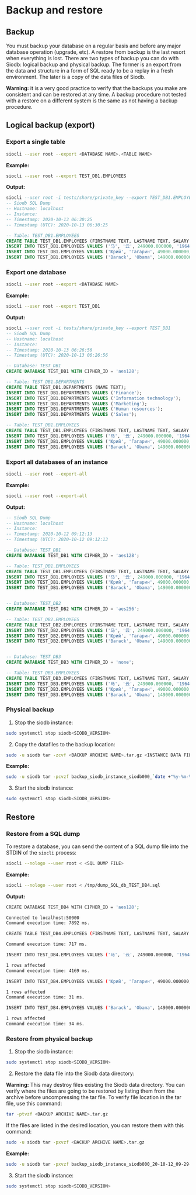 # Backup and restore

## Backup

You must backup your database on a regular basis and before any major database operation (upgrade,
etc). A restore from backup is the last resort when everything is lost. There are two types of
backup you can do with Siodb: logical backup and physical backup. The former is an export from
the data and structure in a form of SQL ready to be a replay in a fresh environment. The later is
a copy of the data files of Siodb.

**Warning:** it is a very good practice to verify that the backups you make are consistent and can be
restored at any time. A backup procedure not tested with a restore on a different system is the same
as not having a backup procedure.

## Logical backup (export)

### Export a single table

```bash
siocli --user root --export <DATABASE NAME>.<TABLE NAME>
```

**Example:**

```bash
siocli --user root --export TEST_DB1.EMPLOYEES
```

**Output:**

```sql
siocli --user root -i tests/share/private_key --export TEST_DB1.EMPLOYEES
-- Siodb SQL Dump
-- Hostname: localhost
-- Instance:
-- Timestamp: 2020-10-13 06:30:25
-- Timestamp (UTC): 2020-10-13 06:30:25

-- Table: TEST_DB1.EMPLOYEES
CREATE TABLE TEST_DB1.EMPLOYEES (FIRSTNAME TEXT, LASTNAME TEXT, SALARY FLOAT, HIRE_DATE TIMESTAMP, DEPARTMENT_ID INT32);
INSERT INTO TEST_DB1.EMPLOYEES VALUES ('马', '云', 249000.000000, '1964-09-10', 1);
INSERT INTO TEST_DB1.EMPLOYEES VALUES ('Юрий', 'Гагарин', 49000.000000, '1934-03-09', 2);
INSERT INTO TEST_DB1.EMPLOYEES VALUES ('Barack', 'Obama', 149000.000000, '1961-08-04', 4);
```

### Export one database

```bash
siocli --user root --export <DATABASE NAME>
```

**Example:**

```bash
siocli --user root --export TEST_DB1
```

**Output:**

```sql
siocli --user root -i tests/share/private_key --export TEST_DB1
-- Siodb SQL Dump
-- Hostname: localhost
-- Instance:
-- Timestamp: 2020-10-13 06:26:56
-- Timestamp (UTC): 2020-10-13 06:26:56

-- Database: TEST_DB1
CREATE DATABASE TEST_DB1 WITH CIPHER_ID = 'aes128';

-- Table: TEST_DB1.DEPARTMENTS
CREATE TABLE TEST_DB1.DEPARTMENTS (NAME TEXT);
INSERT INTO TEST_DB1.DEPARTMENTS VALUES ('Finance');
INSERT INTO TEST_DB1.DEPARTMENTS VALUES ('Information technology');
INSERT INTO TEST_DB1.DEPARTMENTS VALUES ('Marketing');
INSERT INTO TEST_DB1.DEPARTMENTS VALUES ('Human resources');
INSERT INTO TEST_DB1.DEPARTMENTS VALUES ('Sales');

-- Table: TEST_DB1.EMPLOYEES
CREATE TABLE TEST_DB1.EMPLOYEES (FIRSTNAME TEXT, LASTNAME TEXT, SALARY FLOAT, HIRE_DATE TIMESTAMP, DEPARTMENT_ID INT32);
INSERT INTO TEST_DB1.EMPLOYEES VALUES ('马', '云', 249000.000000, '1964-09-10', 1);
INSERT INTO TEST_DB1.EMPLOYEES VALUES ('Юрий', 'Гагарин', 49000.000000, '1934-03-09', 2);
INSERT INTO TEST_DB1.EMPLOYEES VALUES ('Barack', 'Obama', 149000.000000, '1961-08-04', 4);
```


### Export all databases of an instance

```bash
siocli --user root --export-all
```

**Example:**

```bash
siocli --user root --export-all
```

**Output:**

```sql
-- Siodb SQL Dump
-- Hostname: localhost
-- Instance:
-- Timestamp: 2020-10-12 09:12:13
-- Timestamp (UTC): 2020-10-12 09:12:13

-- Database: TEST_DB1
CREATE DATABASE TEST_DB1 WITH CIPHER_ID = 'aes128';

-- Table: TEST_DB1.EMPLOYEES
CREATE TABLE TEST_DB1.EMPLOYEES (FIRSTNAME TEXT, LASTNAME TEXT, SALARY FLOAT, HIRE_DATE TIMESTAMP);
INSERT INTO TEST_DB1.EMPLOYEES VALUES ('马', '云', 249000.000000, '1964-09-10');
INSERT INTO TEST_DB1.EMPLOYEES VALUES ('Юрий', 'Гагарин', 49000.000000, '1934-03-09');
INSERT INTO TEST_DB1.EMPLOYEES VALUES ('Barack', 'Obama', 149000.000000, '1961-08-04');


-- Database: TEST_DB2
CREATE DATABASE TEST_DB2 WITH CIPHER_ID = 'aes256';

-- Table: TEST_DB2.EMPLOYEES
CREATE TABLE TEST_DB2.EMPLOYEES (FIRSTNAME TEXT, LASTNAME TEXT, SALARY FLOAT, HIRE_DATE TIMESTAMP);
INSERT INTO TEST_DB2.EMPLOYEES VALUES ('马', '云', 249000.000000, '1964-09-10');
INSERT INTO TEST_DB2.EMPLOYEES VALUES ('Юрий', 'Гагарин', 49000.000000, '1934-03-09');
INSERT INTO TEST_DB2.EMPLOYEES VALUES ('Barack', 'Obama', 149000.000000, '1961-08-04');


-- Database: TEST_DB3
CREATE DATABASE TEST_DB3 WITH CIPHER_ID = 'none';

-- Table: TEST_DB3.EMPLOYEES
CREATE TABLE TEST_DB3.EMPLOYEES (FIRSTNAME TEXT, LASTNAME TEXT, SALARY FLOAT, HIRE_DATE TIMESTAMP);
INSERT INTO TEST_DB3.EMPLOYEES VALUES ('马', '云', 249000.000000, '1964-09-10');
INSERT INTO TEST_DB3.EMPLOYEES VALUES ('Юрий', 'Гагарин', 49000.000000, '1934-03-09');
INSERT INTO TEST_DB3.EMPLOYEES VALUES ('Barack', 'Obama', 149000.000000, '1961-08-04');
```

### Physical backup

1. Stop the siodb instance:

```bash
sudo systemctl stop siodb<SIODB_VERSION>
```

2. Copy the datafiles to the backup location:

```bash
sudo -u siodb tar -zcvf <BACKUP ARCHIVE NAME>.tar.gz <INSTANCE DATA FILE DIRECTORY>
```

**Example:**

```bash
sudo -u siodb tar -pcvzf backup_siodb_instance_siodb000_`date +"%y-%m-%d_%H-%M-%s"`.tar.gz /var/lib/siodb/siodb000/data
```

3. Start the siodb instance:

```bash
sudo systemctl stop siodb<SIODB_VERSION>
```

## Restore

### Restore from a SQL dump

To restore a database, you can send the content of a SQL dump file into the STDIN of the `siocli` process:

```bash
siocli --nologo --user root < <SQL DUMP FILE>
```

**Example:**

```bash
siocli --nologo --user root < /tmp/dump_SQL_db_TEST_DB4.sql
```

**Output:**

```bash
CREATE DATABASE TEST_DB4 WITH CIPHER_ID = 'aes128';

Connected to localhost:50000
Command execution time: 7892 ms.

CREATE TABLE TEST_DB4.EMPLOYEES (FIRSTNAME TEXT, LASTNAME TEXT, SALARY FLOAT, HIRE_DATE TIMESTAMP);

Command execution time: 717 ms.

INSERT INTO TEST_DB4.EMPLOYEES VALUES ('马', '云', 249000.000000, '1964-09-10');

1 rows affected
Command execution time: 4169 ms.

INSERT INTO TEST_DB4.EMPLOYEES VALUES ('Юрий', 'Гагарин', 49000.000000, '1934-03-09');

1 rows affected
Command execution time: 31 ms.

INSERT INTO TEST_DB4.EMPLOYEES VALUES ('Barack', 'Obama', 149000.000000, '1961-08-04');

1 rows affected
Command execution time: 34 ms.
```

### Restore from physical backup

1. Stop the siodb instance:

```bash
sudo systemctl stop siodb<SIODB_VERSION>
```

2. Restore the data file into the Siodb data directory:

**Warning:** This may destroy files existing the Siodb data directory. You can verify where the files
are going to be restored by listing them from the archive before uncompressing the tar file. To
verify file location in the tar file, use this command:

```bash
tar -ptvzf <BACKUP ARCHIVE NAME>.tar.gz
```

If the files are listed in the desired location, you can restore them with this command:

```bash
sudo -u siodb tar -pxvzf <BACKUP ARCHIVE NAME>.tar.gz
```

**Example:**

```bash
sudo -u siodb tar -pxvzf backup_siodb_instance_siodb000_20-10-12_09-29-1602494985.tar.gz
```

3. Start the siodb instance:

```bash
sudo systemctl stop siodb<SIODB_VERSION>
```
